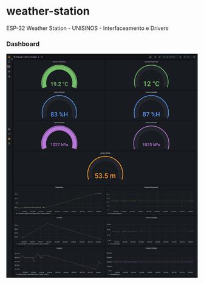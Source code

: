 # weather-station
ESP-32 Weather Station - UNISINOS - Interfaceamento e Drivers

### Dashboard
![grafana-dashboard](/grafana-dashboard.png)